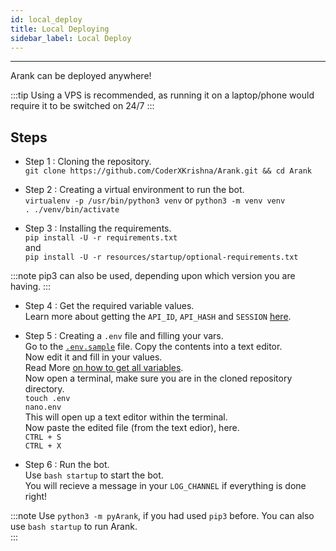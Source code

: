 ```yaml
---
id: local_deploy
title: Local Deploying
sidebar_label: Local Deploy
---
```

---
Arank can be deployed anywhere!

:::tip
Using a VPS is recommended, as running it on a laptop/phone would require it to be switched on 24/7
:::

## Steps 

* Step 1 : Cloning the repository.   
`git clone https://github.com/CoderXKrishna/Arank.git && cd Arank`   
   
* Step 2 : Creating a virtual environment to run the bot.   
`virtualenv -p /usr/bin/python3 venv` or `python3 -m venv venv`   
`. ./venv/bin/activate`   
   
* Step 3 : Installing the requirements.       
`pip install -U -r requirements.txt`  
and     
`pip install -U -r resources/startup/optional-requirements.txt`   
   
:::note
pip3 can also be used, depending upon which version you are having.
:::

* Step 4 : Get the required variable values.   
Learn more about getting the `API_ID`, `API_HASH` and `SESSION` [here](/docs/variables/env_variables).   
   
* Step 5 : Creating a `.env` file and filling your vars.   
Go to the [`.env.sample`](https://github.com/CoderXKrishna/Arank/blob/main/.env.sample) file. Copy the contents into a text editor.   
Now edit it and fill in your values.   
    Read More [on how to get all variables](/docs/variables/env_variables).    
Now open a terminal, make sure you are in the cloned repository directory.   
`touch .env`   
`nano.env`   
This will open up a text editor within the terminal.   
Now paste the edited file (from the text edior), here.   
`CTRL + S`   
`CTRL + X`   

* Step 6 : Run the bot.   
Use `bash startup` to start the bot.   
You will recieve a message in your `LOG_CHANNEL` if everything is done right!   

:::note
Use `python3 -m pyArank`, if you had used `pip3` before.
You can also use `bash startup` to run Arank.   
:::
